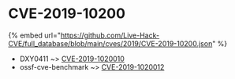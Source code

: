 # CVE-2019-10200
{% embed url="https://github.com/Live-Hack-CVE/full_database/blob/main/cves/2019/CVE-2019-10200.json" %}

* DXY0411 ~> [CVE-2019-1020010](https://www.alice-snow.ru/2019/database/cve-2019-10200/cve-2019-1020010-dxy0411)
* ossf-cve-benchmark ~> [CVE-2019-1020012](https://www.alice-snow.ru/2019/database/cve-2019-10200/cve-2019-1020012-ossf-cve-benchmark)
